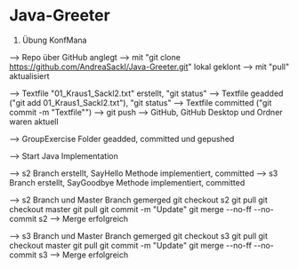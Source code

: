 # Java-Greeter

1. Übung KonfMana

--> Repo über GitHub anglegt
--> mit "git clone https://github.com/AndreaSackl/Java-Greeter.git" lokal geklont
--> mit "pull" aktualisiert

--> Textfile "01_Kraus1_Sackl2.txt" erstellt, "git status"
--> Textfile geadded ("git add 01_Kraus1_Sackl2.txt"), "git status"
--> Textfile committed ("git commit -m "Textfile"")
--> git push
--> GitHub, GitHub Desktop und Ordner waren aktuell

--> GroupExercise Folder geadded, committed und gepushed

--> Start Java Implementation

--> s2 Branch erstellt, SayHello Methode implementiert, committed
--> s3 Branch erstellt, SayGoodbye Methode implementiert, committed

--> s2 Branch und Master Branch gemerged
  git checkout s2
  git pull 
  git checkout master
  git pull
  git commit -m "Update"
  git merge --no-ff --no-commit s2
  --> Merge erfolgreich

--> s3 Branch und Master Branch gemerged
  git checkout s3
  git pull 
  git checkout master
  git pull
  git commit -m "Update"
  git merge --no-ff --no-commit s3
  --> Merge erfolgreich
